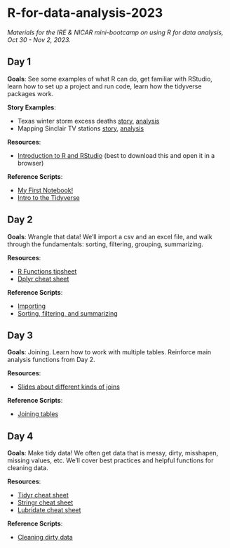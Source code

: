 # R-for-data-analysis-2023
*Materials for the IRE &amp; NICAR mini-bootcamp on using R for data analysis, Oct 30 - Nov 2, 2023.*

## Day 1
**Goals**: See some examples of what R can do, get familiar with RStudio, learn how to set up a project and run code, learn how the tidyverse packages work.

**Story Examples**:
-   Texas winter storm excess deaths [story](https://www.buzzfeednews.com/article/peteraldhous/texas-winter-storm-power-outage-death-toll), [analysis](https://buzzfeednews.github.io/2021-05-tx-winter-storm-deaths/)
-   Mapping Sinclair TV stations [story](https://www.washingtonpost.com/graphics/2018/lifestyle/sinclair-broadcasting/), [analysis](https://r-journalism.com/posts/2018-07-17-sf-sinclair-map/map/)

**Resources**:  
-   [Introduction to R and RStudio](Introduction-to-R-and-RStudio.html) (best to download this and open it in a browser)

**Reference Scripts**:
-   [My First Notebook!](scripts/my-first-notebook.html)
-   [Intro to the Tidyverse](scripts/intro-to-tidyverse.html)

## Day 2
**Goals**: Wrangle that data! We’ll import a csv and an excel file, and walk through the fundamentals: sorting, filtering, grouping, summarizing.

**Resources**:  
-   [R Functions tipsheet](docs/R-Functions.html)
-   [Dplyr cheat sheet](docs/data-transformation.pdf)

**Reference Scripts**:
-   [Importing](scripts/importing.html)
-   [Sorting, filtering, and summarizing](sorting-filtering-summarizing.html)

## Day 3
**Goals**: Joining. Learn how to work with multiple tables. Reinforce main analysis functions from Day 2.

**Resources**: 
-   [Slides about different kinds of joins](https://docs.google.com/presentation/d/1QrOmy7QIxlBP1DF-ltC33I9VkQ5PJyu6nfyWGC6Qb64/edit?usp=sharing)
 
**Reference Scripts**:
-	[Joining tables]()

## Day 4
**Goals**: Make tidy data! We often get data that is messy, dirty, misshapen, missing values, etc. We’ll cover best practices and helpful functions for cleaning data.


**Resources**:  
-   [Tidyr cheat sheet](docs/tidyr.pdf)
-   [Stringr cheat sheet](docs/strings.pdf)
-	[Lubridate cheat sheet](docs/lubridate.pdf)

**Reference Scripts**:
-   [Cleaning dirty data]()
